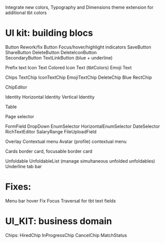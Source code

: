 Integrate new colors, Typography and Dimensions
theme extension for additional tbt colors

# UI kit: building blocs
Button
  Rework/fix Button Focus/hover/highlight indicators
  SaveButton
  ShareButton
  DeleteButton
  DeleteIconButton  
  SecondaryButton
  TextLinkButton (blue + underline)

Prefix text
  Icon Text
    Colored Icon Text (tbtColors)
  Emoji Text

Chips
  TextChip
  IconTextChip
  EmojiTextChip
  DeleteChip
    Blue
  RectChip

ChipEditor

Identity
  Horizontal Identity
  Vertical Identity

Table

Page selector

FormField
  DropDown
  EnumSelector
    HorizontalEnumSelector
  DateSelector
  RichTextEditor
  SalaryRange
  FileUploadField

Overlay
  Contextual menu
  Avatar (profile) contextual menu

Cards
  border card,
  focusable border card

Unfoldable
UnfoldableList (manage simultaneous unfolded unfoldables)
Underline tab bar

# Fixes:
Menu bar hover
Fix Focus Traversal for tbt text fields

# UI_KIT: business domain
Chips:
  HiredChip
  InProgressChip
  CancelChip
  MatchStatus
